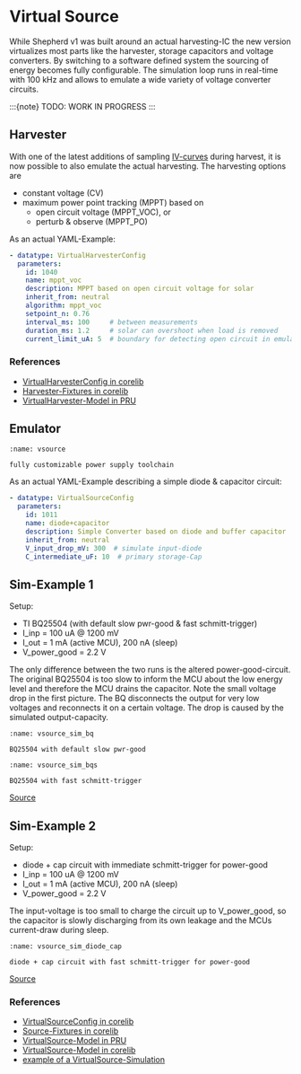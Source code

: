 # Virtual Source

While Shepherd v1 was built around an actual harvesting-IC the new version virtualizes most parts like the harvester, storage capacitors and voltage converters.
By switching to a software defined system the sourcing of energy becomes fully configurable.
The simulation loop runs in real-time with 100 kHz and allows to emulate a wide variety of voltage converter circuits.

:::{note}
TODO: WORK IN PROGRESS
:::

## Harvester

With one of the latest additions of sampling [IV-curves](https://en.wikipedia.org/wiki/Current%E2%80%93voltage_characteristic) during harvest, it is now possible to also emulate the actual harvesting. The harvesting options are

- constant voltage (CV)
- maximum power point tracking (MPPT) based on
  - open circuit voltage (MPPT_VOC), or
  - perturb & observe (MPPT_PO)

As an actual YAML-Example:

```yaml
- datatype: VirtualHarvesterConfig
  parameters:
    id: 1040
    name: mppt_voc
    description: MPPT based on open circuit voltage for solar
    inherit_from: neutral
    algorithm: mppt_voc
    setpoint_n: 0.76
    interval_ms: 100     # between measurements
    duration_ms: 1.2     # solar can overshoot when load is removed
    current_limit_uA: 5  # boundary for detecting open circuit in emulated version (working on IV-Curves)
```

### References

- [VirtualHarvesterConfig in corelib](https://github.com/orgua/shepherd-datalib/blob/main/shepherd_core/shepherd_core/data_models/content/virtual_harvester.py)
- [Harvester-Fixtures in corelib](https://github.com/orgua/shepherd-datalib/blob/main/shepherd_core/shepherd_core/data_models/content/virtual_harvester_fixture.yaml)
- [VirtualHarvester-Model in PRU](https://github.com/orgua/shepherd/blob/main/software/firmware/pru0-shepherd-fw/virtual_harvester.c)

## Emulator

```{figure} media/virtual_source_schemdraw.png
:name: vsource

fully customizable power supply toolchain
```

As an actual YAML-Example describing a simple diode & capacitor circuit:

```yaml
- datatype: VirtualSourceConfig
  parameters:
    id: 1011
    name: diode+capacitor
    description: Simple Converter based on diode and buffer capacitor
    inherit_from: neutral
    V_input_drop_mV: 300  # simulate input-diode
    C_intermediate_uF: 10  # primary storage-Cap
```

## Sim-Example 1

Setup:

- TI BQ25504 (with default slow pwr-good & fast schmitt-trigger)
- I_inp = 100 uA @ 1200 mV
- I_out = 1 mA (active MCU), 200 nA (sleep)
- V_power_good = 2.2 V

The only difference between the two runs is the altered power-good-circuit. The original BQ25504 is too slow to inform the MCU about the low energy level and therefore the MCU drains the capacitor. Note the small voltage drop in the first picture. The BQ disconnects the output for very low voltages and reconnects it on a certain voltage. The drop is caused by the simulated output-capacity.

```{figure} media/vsource_sim_BQ25504_1200mV_5000ms.png
:name: vsource_sim_bq

BQ25504 with default slow pwr-good
```

```{figure} media/vsource_sim_BQ25504s_1200mV_5000ms.png
:name: vsource_sim_bqs

BQ25504 with fast schmitt-trigger
```

[Source](https://github.com/orgua/shepherd-datalib/blob/main/shepherd_core/examples/vsource_simulation.py)

## Sim-Example 2

Setup:

- diode + cap circuit with immediate schmitt-trigger for power-good
- I_inp = 100 uA @ 1200 mV
- I_out = 1 mA (active MCU), 200 nA (sleep)
- V_power_good = 2.2 V

The input-voltage is too small to charge the circuit up to V_power_good, so the capacitor is slowly discharging from its own leakage and the MCUs current-draw during sleep.

```{figure} media/vsource_sim_diode+capacitor_1200mV_500ms.png
:name: vsource_sim_diode_cap

diode + cap circuit with fast schmitt-trigger for power-good
```

[Source](https://github.com/orgua/shepherd-datalib/blob/main/shepherd_core/examples/vsource_simulation.py)

### References

- [VirtualSourceConfig in corelib](https://github.com/orgua/shepherd-datalib/blob/main/shepherd_core/shepherd_core/data_models/content/virtual_source.py)
- [Source-Fixtures in corelib](https://github.com/orgua/shepherd-datalib/blob/main/shepherd_core/shepherd_core/data_models/content/virtual_source_fixture.yaml)
- [VirtualSource-Model in PRU](https://github.com/orgua/shepherd/blob/main/software/firmware/pru0-shepherd-fw/virtual_converter.c)
- [VirtualSource-Model in corelib](https://github.com/orgua/shepherd-datalib/tree/main/shepherd_core/shepherd_core/vsource)
- [example of a VirtualSource-Simulation](https://github.com/orgua/shepherd-datalib/blob/main/shepherd_core/examples/vsource_simulation.py)
